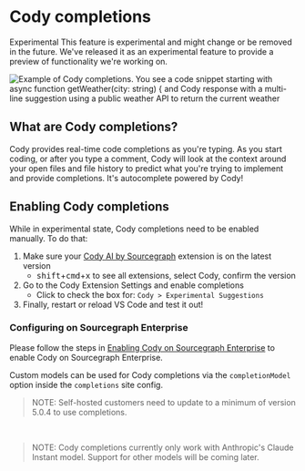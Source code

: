 # Cody completions

<aside class="experimental">
<p>
<span class="badge badge-experimental">Experimental</span> This feature is experimental and might change or be removed in the future. We've released it as an experimental feature to provide a preview of functionality we're working on.
</p>
</aside>

![Example of Cody completions. You see a code snippet starting with async function getWeather(city: string) { and Cody response with a multi-line suggestion using a public weather API to return the current weather ](https://storage.googleapis.com/sourcegraph-assets/cody_completions.png)

## What are Cody completions?

Cody provides real-time code completions as you're typing. As you start coding, or after you type a comment, Cody will look at the context around your open files and file history to predict what you're trying to implement and provide completions. It's autocomplete powered by Cody!

## Enabling Cody completions

While in experimental state, Cody completions need to be enabled manually. To do that:

1. Make sure your [Cody AI by Sourcegraph](https://marketplace.visualstudio.com/items?itemName=sourcegraph.cody-ai) extension is on the latest version
   - <kbd>shift</kbd>+<kbd>cmd</kbd>+<kbd>x</kbd> to see all extensions, select Cody, confirm the version
1. Go to the Cody Extension Settings and enable completions
   - Click to check the box for: `Cody > Experimental Suggestions`
1. Finally, restart or reload VS Code and test it out!

### Configuring on Sourcegraph Enterprise

Please follow the steps in [Enabling Cody on Sourcegraph Enterprise](explanations/enabling_cody_enterprise.md) to enable Cody on Sourcegraph Enterprise.

Custom models can be used for Cody completions via the `completionModel` option inside the `completions` site config.

> NOTE: Self-hosted customers need to update to a minimum of version 5.0.4 to use completions.

<br />

> NOTE: Cody completions currently only work with Anthropic's Claude Instant model. Support for other models will be coming later.
